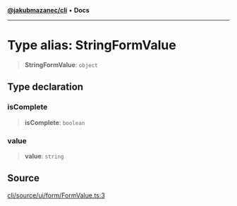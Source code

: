 [**@jakubmazanec/cli**](../README.md) • **Docs**

---

# Type alias: StringFormValue

> **StringFormValue**: `object`

## Type declaration

### isComplete

> **isComplete**: `boolean`

### value

> **value**: `string`

## Source

[cli/source/ui/form/FormValue.ts:3](https://github.com/jakubmazanec/tools/blob/2f8bfe433bf76006231c1e3b5197238029672b8c/packages/cli/source/ui/form/FormValue.ts#L3)
